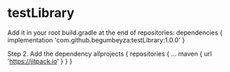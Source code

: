 # testLibrary
Add it in your root build.gradle at the end of repositories:
dependencies {
	        implementation 'com.github.begumbeyza:testLibrary:1.0.0'
	}
  
  Step 2. Add the dependency
  	allprojects {
		repositories {
			...
			maven { url 'https://jitpack.io' }
		}
	}
